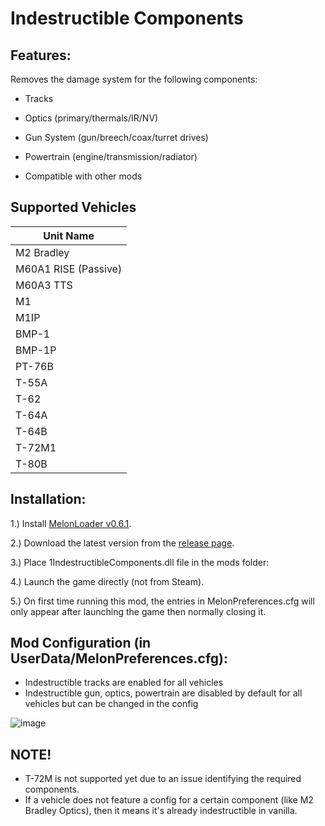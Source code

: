 # Indestructible Components

## Features:
Removes the damage system for the following components:
- Tracks
- Optics (primary/thermals/IR/NV)
- Gun System (gun/breech/coax/turret drives)
- Powertrain (engine/transmission/radiator)
  
- Compatible with other mods

## Supported Vehicles

| Unit Name |
| ------------- |
| M2 Bradley | 
| M60A1 RISE (Passive) | 
| M60A3 TTS | 
| M1 | 
| M1IP | 
| BMP-1 | 
| BMP-1P | 
| PT-76B | 
| T-55A | 
| T-62 | 
| T-64A | 
| T-64B | 
| T-72M1 | 
| T-80B |

## Installation:
1.) Install [MelonLoader v0.6.1](https://github.com/LavaGang/MelonLoader/).

2.) Download the latest version from the [release page](https://github.com/Cyances/Indestructible-Components/releases).

3.) Place 1IndestructibleComponents.dll file in the mods folder:

4.) Launch the game directly (not from Steam).
   
5.) On first time running this mod, the entries in MelonPreferences.cfg will only appear after launching the game then normally closing it.


## Mod Configuration (in UserData/MelonPreferences.cfg):
- Indestructible tracks are enabled for all vehicles
- Indestructible gun, optics, powertrain are disabled by default for all vehicles but can be changed in the config

![image](https://github.com/Cyances/Indestructible-Components/assets/154455050/eb13e32c-0fe5-4844-8a8a-8aa569c8c4fb)

## NOTE!
- T-72M is not supported yet due to an issue identifying the required components.
- If a vehicle does not feature a config for a certain component (like M2 Bradley Optics), then it means it's already indestructible in vanilla.
